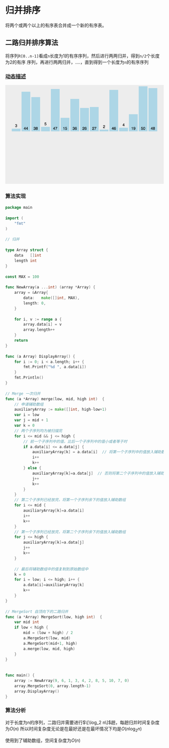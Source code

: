 # 归并排序

将两个或两个以上的有序表合并成一个新的有序表。

## 二路归并排序算法
将序列`R[0..n-1]`看成`n`长度为1的有序序列，然后进行两两归并，得到`n/2`个长度为2的有序
序列，再进行两两归并，....，直到得到一个长度为`n`的有序序列


### [动态描述](https://visualgo.net/zh/sorting)

![](../../.img/归并排序.gif)

### 算法实现

```go
package main

import (
	"fmt"
)

// 归并

type Array struct {
	data   []int
	length int
}

const MAX = 100

func NewArray(a ...int) (array *Array) {
	array = &Array{
		data:   make([]int, MAX),
		length: 0,
	}

	for i, v := range a {
		array.data[i] = v
		array.length++
	}
	return
}

func (a Array) DisplayArray() {
	for i := 0; i < a.length; i++ {
		fmt.Printf("%d ", a.data[i])
	}
	fmt.Println()
}

// Merge 一次归并
func (a *Array) merge(low, mid, high int)  {
	// 申请辅助数组
	auxiliaryArray := make([]int, high-low+1)
	var i = low
	var j = mid + 1
	var k = 0
	// 两个子序列均为被扫描完
	for i <= mid && j <= high {
		// 前一个子序列中的值，比后一个子序列中的值小或者等于时
		if a.data[i] <= a.data[j] {
			auxiliaryArray[k] = a.data[i]  // 将第一个子序列中的值放入辅助数组
			i++
			k++
		} else {
			auxiliaryArray[k]=a.data[j]  // 否则将第二个子序列中的值放入辅助数组
			j++
			k++
		}
	}
	// 第二个子序列已经放完，将第一个子序列余下的值放入辅助数组
	for i <= mid {
		auxiliaryArray[k]=a.data[i]
		i++
		k++
	}
	// 第一个子序列已经放完，将第二个子序列余下的值放入辅助数组
	for j <= high {
		auxiliaryArray[k]=a.data[j]
		j++
		k++
	}

	// 最后将辅助数组中的值复制到原始数组中
	k = 0
	for i = low; i <= high; i++ {
		a.data[i]=auxiliaryArray[k]
		k++
	}
}

// MergeSort 自顶向下的二路归并
func (a *Array) MergeSort(low, high int)  {
	var mid int
	if low < high {
		mid = (low + high) / 2
		a.MergeSort(low, mid)
		a.MergeSort(mid+1, high)
		a.merge(low, mid, high)
	}
}


func main() {
	array := NewArray(9, 6, 1, 3, 4, 2, 8, 5, 10, 7, 0)
	array.MergeSort(0, array.length-1)
	array.DisplayArray()
}
```

### 算法分析

对于长度为n的序列，二路归并需要进行$\[\log_2 n\]$趟，每趟归并时间复杂度为$O(n)$
所以时间复杂度无论是在最好还是在最坏情况下均是$O(n\log_2 n)$

使用到了辅助数组，空间复杂度为$O(n)$
